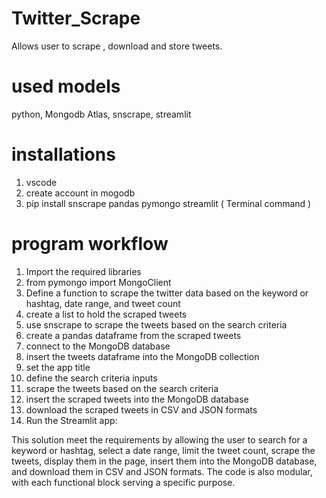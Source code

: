 # Twitter_Scrape
Allows user to scrape , download and store tweets.

# used models
python, Mongodb Atlas, snscrape, streamlit

# installations
1. vscode
2. create account in mogodb
3. pip install snscrape pandas pymongo streamlit ( Terminal command )


# program workflow
1. Import the required libraries
2. from pymongo import MongoClient
3. Define a function to scrape the twitter data based on the keyword or hashtag, date range, and tweet count
4. create a list to hold the scraped tweets
5. use snscrape to scrape the tweets based on the search criteria
6. create a pandas dataframe from the scraped tweets
7. connect to the MongoDB database
8. insert the tweets dataframe into the MongoDB collection
9. set the app title
10. define the search criteria inputs
11. scrape the tweets based on the search criteria
12. insert the scraped tweets into the MongoDB database
13. download the scraped tweets in CSV and JSON formats
14. Run the Streamlit app:


This solution meet the requirements by allowing the user to search for a keyword or hashtag, select a date range, limit the tweet count, scrape the tweets, display them in the page, insert them into the MongoDB database, and download them in CSV and JSON formats. The code is also modular, with each functional block serving a specific purpose.
